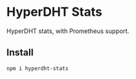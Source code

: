 # HyperDHT Stats

HyperDHT stats, with Prometheus support.

## Install

```
npm i hyperdht-stats
```
